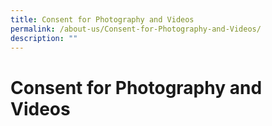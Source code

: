 ```yaml
---
title: Consent for Photography and Videos
permalink: /about-us/Consent-for-Photography-and-Videos/
description: ""
---
```

Consent for Photography and Videos
==================================